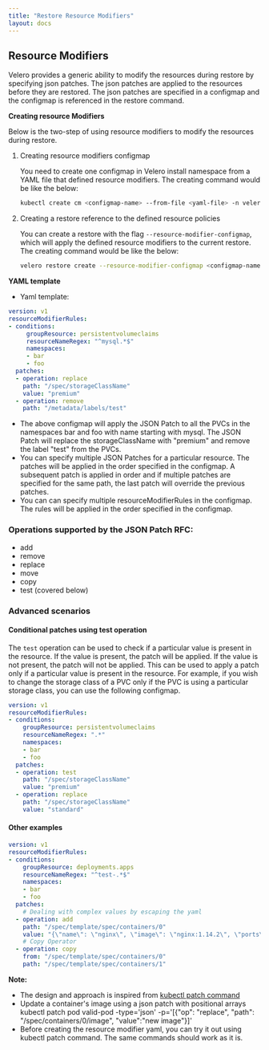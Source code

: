 ```yaml
---
title: "Restore Resource Modifiers"
layout: docs
---
```


## Resource Modifiers
Velero provides a generic ability to modify the resources during restore by specifying json patches. The json patches are applied to the resources before they are restored. The json patches are specified in a configmap and the configmap is referenced in the restore command. 

**Creating resource Modifiers**

Below is the two-step of using resource modifiers to modify the resources during restore.
1. Creating resource modifiers configmap

   You need to create one configmap in Velero install namespace from a YAML file that defined resource modifiers. The creating command would be like the below:
   ```bash
   kubectl create cm <configmap-name> --from-file <yaml-file> -n velero
   ```
2. Creating a restore reference to the defined resource policies

   You can create a restore with the flag `--resource-modifier-configmap`, which will apply the defined resource modifiers to the current restore. The creating command would be like the below:
   ```bash
   velero restore create --resource-modifier-configmap <configmap-name>
   ```

**YAML template**

- Yaml template:
```yaml
version: v1
resourceModifierRules:
- conditions:
     groupResource: persistentvolumeclaims
     resourceNameRegex: "^mysql.*$"
     namespaces:
     - bar
     - foo
  patches:
  - operation: replace
    path: "/spec/storageClassName"
    value: "premium"
  - operation: remove
    path: "/metadata/labels/test"
 ```

- The above configmap will apply the JSON Patch to all the PVCs in the namespaces bar and foo with name starting with mysql. The JSON Patch will replace the storageClassName with "premium" and remove the label "test" from the PVCs.
- You can specify multiple JSON Patches for a particular resource. The patches will be applied in the order specified in the configmap. A subsequent patch is applied in order and if multiple patches are specified for the same path, the last patch will override the previous patches.
- You can can specify multiple resourceModifierRules in the configmap. The rules will be applied in the order specified in the configmap. 

### Operations supported by the JSON Patch RFC: 
- add
- remove
- replace
- move
- copy
- test (covered below)

### Advanced scenarios
#### **Conditional patches using test operation**
 The `test` operation can be used to check if a particular value is present in the resource. If the value is present, the patch will be applied. If the value is not present, the patch will not be applied. This can be used to apply a patch only if a particular value is present in the resource. For example, if you wish to change the storage class of a PVC only if the PVC is using a particular storage class, you can use the following configmap.
```yaml
version: v1
resourceModifierRules:
- conditions:
    groupResource: persistentvolumeclaims
    resourceNameRegex: ".*"
    namespaces:
    - bar
    - foo
  patches:
  - operation: test
    path: "/spec/storageClassName"
    value: "premium"
  - operation: replace
    path: "/spec/storageClassName"
    value: "standard"
```

#### **Other examples**
```yaml
version: v1
resourceModifierRules:
- conditions:
    groupResource: deployments.apps
    resourceNameRegex: "^test-.*$"
    namespaces:
    - bar
    - foo
  patches:
    # Dealing with complex values by escaping the yaml
  - operation: add
    path: "/spec/template/spec/containers/0"
    value: "{\"name\": \"nginx\", \"image\": \"nginx:1.14.2\", \"ports\": [{\"containerPort\": 80}]}"
    # Copy Operator
  - operation: copy
    from: "/spec/template/spec/containers/0"
    path: "/spec/template/spec/containers/1"
```

**Note:** 
- The design and approach is inspired from [kubectl patch command](https://github.com/kubernetes/kubectl/blob/0a61782351a027411b8b45b1443ec3dceddef421/pkg/cmd/patch/patch.go#L102C2-L104C1)
-  Update a container's image using a json patch with positional arrays
kubectl patch pod valid-pod -type='json' -p='[{"op": "replace", "path": "/spec/containers/0/image", "value":"new image"}]'
- Before creating the resource modifier yaml, you can try it out using kubectl patch command. The same commands should work as it is.
